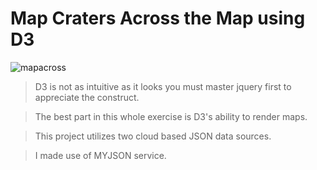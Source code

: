Map Craters Across the Map using D3
===================================
![mapacross](https://user-images.githubusercontent.com/11310584/27430331-c081c61e-577a-11e7-9939-d5aaf0b95135.jpg)
>D3 is not as intuitive as it looks you must master jquery first to appreciate the construct.

>The best part in this whole exercise is D3's ability to render maps.

>This project utilizes two cloud based JSON data sources.

>I made use of MYJSON service.
